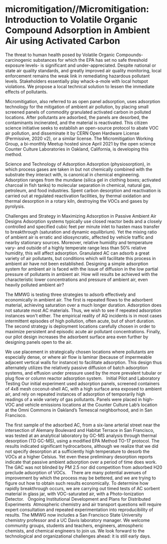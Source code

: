 # micromitigation//Micromitigation: Introduction to Volatile Organic Compound Adsorption in Ambient Air using Activated Carbon

   The threat to human health posed by Volatile Organic Compounds- carcinogenic substances for which the EPA has set no safe threshold exposure levels- is significant and under-appreciated. Despite national or state air quality standards, and greatly improved air quality monitoring, local enforcement remains the weak link in remediating hazardous pollutant levels. Stakeholders essentially play whack-a-mole with local hotspot violations. We propose a local technical solution to lessen the immediate effects of pollutants. 

   Micromitigation, also referred to as open panel adsorption, uses adsorption technology for the mitigation of ambient air pollution, by placing small screened panels of commodity granulated activated carbon in polluted locations. After pollutants are adsorbed, the panels are desorbed, the contaminants incinerated, and the material is reactivated. This citizen science initiative seeks to establish an open-source protocol to abate VOC air pollution, and disseminate it by CERN Open Hardware License (Permissive, 2020 v2), or a similar license. The Micromitigation Working Group, a bi-monthly Meetup hosted since April 2021 by the open science Counter Culture Laboratories in Oakland, California, is developing this method.

Science and Technology of Adsorption
   Adsorption (physiosorption), in which process gases are taken in but not chemically combined with the substrate they interact with, is canonical in chemical engineering. Adsorption ranges from the mundane (silica gel in clothing boxes; activated charcoal in fish tanks) to molecular separation in chemical, natural gas, petroleum, and food industries. Spent carbon desorption and reactivation is carried out at regulated reactivation facilities, by thermal oxidation and thermal desorption in a rotary kiln, destroying the VOCs and gases by pyrolysis.

Challenges and Strategy in Maximizing Adsorption in Passive Ambient Air Designs
   Adsorption systems typically use closed reactor beds  and a closely controlled and specified cubic feet per minute inlet to hasten mass transfer to breakthrough (saturation and dynamic equilibrium).  Yet the mixing ratio of ambient air is erratic and idiosyncratic, affected by vehicle traffic and nearby stationary sources. Moreover, relative humidity and temperature vary- and outside of a highly temperate range less than 50% relative humidity, this will affect adsorption. Granulated AC can adsorb a great variety of air pollutants, but conditions which will facilitate this process in ambient air have not been established. Designing a simple adsorption system for ambient air is faced with the issue of diffusion in the low partial pressure of pollutants in ambient air. How will results be achieved with the characteristic lower concentrations and pressure of ambient air, even heavily polluted ambient air? 

   The MMWG is testing three strategies to adsorb effectively and economically in ambient air. The first is repeated flows to the adsorbent material, achieving saturation over a much longer duration. Adsorption does not saturate most AC materials. Thus, we wish to see if repeated adsorption instances won't either. The empirical reality of AQ incidents is in most cases intermittent episodes of high pollution, often acute, but of short duration. The second strategy is deployment locations carefully chosen in order to maximize persistent and episodic acute air pollutant concentrations. Finally, our pilot design increases the adsorbent surface area even further by designing panels open to the air.
 
   We use placement in strategically chosen locations where pollutants are especially dense, or where air flow is laminar (because of impermeable adjacent vertical walls for instance) to facilitate adsorption. This design thus alternately utilizes the relatively passive diffusion of batch adsorption systems, and effusion under pressure used by the more prevalent tubular or plug flow or column reactor adsorption system.  
Initial Pilot and Laboratory Testing 
   Our initial experiment used adsorption panels, screened containers of 4x8 mesh coconut-shell AC, with a high surface area exposed to ambient air, and rely on repeated instances of adsorption of temporarily high readings of a wide variety of gas pollutants.  Panels were placed in high-VOC and vehicle emissions locations at the Counter Culture Lab’s location at the Omni Commons in Oakland’s Temescal neighborhood, and in San Francisco.

   The first sample of the adsorbed AC, from a six-lane arterial street near the intersection of Alemany Boulevard and Habitat Terrace in San Francisco, was tested at an analytical laboratory by GC-MS analysis through thermal desorption (TD GC-MS), using a modified EPA Method TO-17 protocol.  The results indicated significant hydrocarbons, although we realize that we did not specify desorption at a sufficiently high temperature to desorb the VOCs at a higher Celsius.  Yet even these preliminary desorption reports indicate that passive ambient adsorption over a period of time does work.  The GAC was not blinded by PM 2.5 nor did competition from adsorbed H20 preclude adsorption of VOCs.      There are many potential avenues of improvement by which the process may be bettered, and we are trying to figure out how to obtain such results economically.  To determine how rapidly breakthrough occurs, we are carrying out timed tests of AC sorbent material in glass jar, with VOC-saturated air, with a Photo-Ionization Detector.   
Ongoing Institutional Development and Plans for Distributed Experiments     Atmospheric chemistry and air transport questions will require expert consultation and repeated experimentation into reproducibility of results. The MMWG now includes a San Francisco State University chemistry professor and a UC Davis laboratory manager. We welcome community groups, students and teachers, engineers, atmospheric chemists, and chemical engineers to join us.  We look forward to the technological and organizational challenges ahead: it is still early days.  
